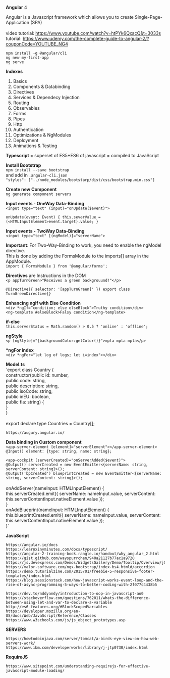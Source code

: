 <b>Angular</b> 4 <br/>

Angular is a Javascript framework which allows you to create Single-Page-Application (SPA) <br><br>
video tutorial: https://www.youtube.com/watch?v=htPYk6QxacQ&t=3033s <br/>
tutorial: https://www.udemy.com/the-complete-guide-to-angular-2/?couponCode=YOUTUBE_NG4 <br/>

`npm install -g @angular/cli` <br/>
`ng new my-first-app` <br/>
`ng serve` <br/>

<b>Indexes</b> <br/>

1. Basics
2. Components & Databinding
3. Directives
4. Services & Dependecy Injection
5. Routing
6. Observables
7. Forms
8. Pipes
9. Http
10. Authentication
11. Optimizations & NgModules
12. Deployment
13. Animations & Testing

<b>Typescript</b> = superset of ES5+ES6 of javascript = compiled to JavaScript <br/>

<b>Install Bootstrap</b> <br/>
`npm install --save bootstrap` <br/>
and add in `.angular-cli.json` <br/>
`"styles": ["../node_modules/bootstarp/dist/css/bootstrap.min.css"]`<br/>

<b>Create new Component</b> <br/>
`ng generate component servers` <br/>

<b>Input events - OneWay Data-Binding</b><br/>
`<input type="text" (input)="onUpdate($event)">`<br/>

`onUpdate(event: Event) {
  	this.severValue = (<HTMLInputElement>event.target).value;
}`<br/>
  
<b>Input events - TwoWay Data-Binding</b><br/>
`<input type="text" [(ngModel)]="serverName">`<br/>

<b>Important</b>: For Two-Way-Binding to work, you need to enable the ngModel  directive.<br/> This is done by adding the FormsModule  to the imports[]  array in the AppModule.<br/>
`import { FormsModule } from '@angular/forms';`	

<b>Directives</b> are Instructions in the DOM<br/>
`<p appTurnGreen>"Receives a green backgrouund!"</p>`<br/>

`@Directive({
	selector: '[appTurnGreen]'
})
export class TurnGreenDirective{}`<br/>

<b>Enhancing ngIf with Else Condition</b><br/>
`<div *ngIf=”condition; else elseBlock”>Truthy condition</div>`<br/>
`<ng-template #elseBlock>Falsy condition</ng-template>`<br/>

<b>if-else</b><br>
`this.serverStatus = Math.random() > 0.5 ? 'online' : 'offline';`<br/>

<b>ngStyle</b><br/>
`<p [ngStyle]="{backgroundColor:getColor()}">mpla mpla mpla</p>`<br/>

<b>*ngFor index</b><br/>
`<div *ngFor="let log of logs; let i=index"></div>`<br/>

<b>Model.ts</b><br/>
`export class Country {<br/>
	constructor(public id: number,<br/>
		public code: string,<br/>
		public description: string,<br/>
		public isoCode: string,<br/>
		public inEU: boolean,<br/>
		public fla: string) {<br/>
	}<br/>
}<br/>
<br/>
export declare type Countries = Country[];<br/>

`https://augury.angular.io/`

<b>Data binding in Custom component</b><br/>
`<app-server-element [element]="serverElement"></app-server-element>`<br/>
`@Input() element: {type: string, name: string};`</br>

`<app-cockpit (serverCreated)="onServerAdded($event)">`<br/>
`@Output() serverCreated = new EventEmitter<{serverName: string, serverContent: string}>();`<br/>
`@Output('bpCreated') blueprintCreated = new EventEmitter<{serverName: string, serverContent: string}>();`<br/>
<br/>
  onAddServer(nameInput: HTMLInputElement) {<br/>
    this.serverCreated.emit({
      serverName: nameInput.value,
      serverContent: this.serverContentInput.nativeElement.value
    });<br/>
  }
<br/>
  onAddBlueprint(nameInput: HTMLInputElement) {<br/>
    this.blueprintCreated.emit({
      serverName: nameInput.value,
      serverContent: this.serverContentInput.nativeElement.value
    });<br/>
  }`

<b>JavaScript</b>
```
https://angular.io/docs
https://learnxinyminutes.com/docs/typescript/
https://angular-2-training-book.rangle.io/handout/why_angular_2.html
https://gist.github.com/wayspurrchen/940a21127b77ac1a9720
https://js.devexpress.com/Demos/WidgetsGallery/Demo/Tooltip/Overview/jQuery/Light/
https://valor-software.com/ngx-bootstrap/index-bs4.html#/accordion
https://demo.tutorialzine.com/2015/01/freebie-5-responsive-footer-templates/index.html
https://blog.sessionstack.com/how-javascript-works-event-loop-and-the-rise-of-async-programming-5-ways-to-better-coding-with-2f077c4438b5

https://dev.to/nddyandy/introduction-to-oop-in-javascript-ao0
https://stackoverflow.com/questions/762011/whats-the-difference-between-using-let-and-var-to-declare-a-variable
http://es6-features.org/#BlockScopedVariables
https://developer.mozilla.org/en-US/docs/Web/JavaScript/Reference/Classes
https://www.w3schools.com/js/js_object_prototypes.asp
```
<b>SERVERS</b>
```
https://howtodoinjava.com/server/tomcat/a-birds-eye-view-on-how-web-servers-work/
https://www.ibm.com/developerworks/library/j-jtp0730/index.html
```

<b>RequireJS</b>
```
https://www.sitepoint.com/understanding-requirejs-for-effective-javascript-module-loading/
```
